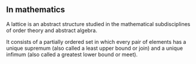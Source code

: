 ## In mathematics
A lattice is an abstract structure studied in the mathematical subdisciplines of order theory and abstract algebra.

It consists of a partially ordered set in which every pair of elements has a unique supremum (also called a least upper bound or join) and a unique infimum (also called a greatest lower bound or meet).
